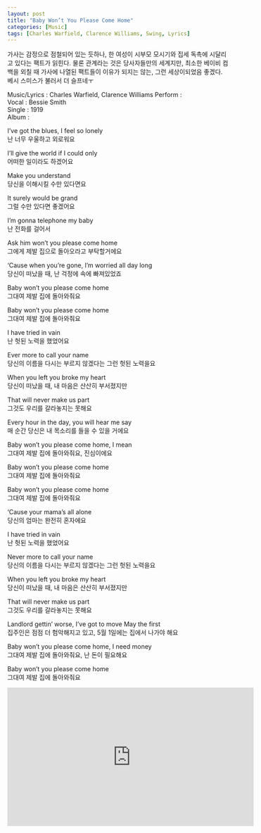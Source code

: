 ```yaml
---
layout: post
title: "Baby Won’t You Please Come Home"
categories: [Music]
tags: [Charles Warfield, Clarence Williams, Swing, Lyrics]
---
```


가사는 감정으로 점철되어 있는 듯하나, 한 여성이 시부모 모시기와 집세 독촉에 시달리고 있다는 팩트가 읽힌다. 물론 관계라는 것은 당사자들만의 세계지만, 최소한 베이비 컴백을 외칠 때 가사에 나열된 팩트들이 이유가 되지는 않는, 그런 세상이되었음 좋겠다. 베시 스미스가 불러서 더 슬프네ㅜ

Music/Lyrics : Charles Warfield, Clarence Williams
Perform :    
Vocal : Bessie Smith  
Single : 1919   
Album :   

I’ve got the blues, I feel so lonely  
난 너무 우울하고 외로워요  

I’ll give the world if I could only  
어떠한 일이라도 하겠어요  

Make you understand  
당신을 이해시킬 수만 있다면요  

It surely would be grand  
그럴 수만 있다면 좋겠어요  

I’m gonna telephone my baby  
난 전화를 걸어서  

Ask him won’t you please come home  
그에게 제발 집으로 돌아오라고 부탁할거에요  

‘Cause when you’re gone, I’m worried all day long  
당신이 떠났을 때, 난 걱정에 속에 빠져있었죠  

Baby won’t you please come home  
그대여 제발 집에 돌아와줘요  

Baby won’t you please come home  
그대여 제발 집에 돌아와줘요  

I have tried in vain  
난 헛된 노력을 했었어요  

Ever more to call your name  
당신의 이름을 다시는 부르지 않겠다는 그런 헛된 노력을요  

When you left you broke my heart  
당신이 떠났을 때, 내 마음은 산산히 부서졌지만  

That will never make us part  
그것도 우리를 갈라놓지는 못해요  

Every hour in the day, you will hear me say  
매 순간 당신은 내 목소리를 들을 수 있을 거에요  

Baby won’t you please come home, I mean  
그대여 제발 집에 돌아와줘요, 진심이에요  

Baby won’t you please come home  
그대여 제발 집에 돌아와줘요  

Baby won’t you please come home  
그대여 제발 집에 돌아와줘요  

‘Cause your mama’s all alone  
당신의 엄마는 완전히 혼자에요  

I have tried in vain  
난 헛된 노력을 했었어요  

Never more to call your name  
당신의 이름을 다시는 부르지 않겠다는 그런 헛된 노력을요  

When you left you broke my heart  
당신이 떠났을 때, 내 마음은 산산히 부서졌지만  

That will never make us part  
그것도 우리를 갈라놓지는 못해요  

Landlord gettin’ worse, I’ve got to move May the first  
집주인은 점점 더 험악해지고 있고, 5월 1일에는 집에서 나가야 해요  

Baby won’t you please come home, I need money  
그대여 제발 집에 돌아와줘요, 난 돈이 필요해요  

Baby won’t you please come home  
그대여 제발 집에 돌아와줘요  

<iframe width="560" height="315" src="https://www.youtube.com/embed/zCrtErmipXE" title="YouTube video player" frameborder="0" allow="accelerometer; autoplay; clipboard-write; encrypted-media; gyroscope; picture-in-picture" allowfullscreen></iframe>
